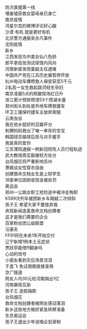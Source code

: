 防汛救援第一线  
埋废墟获救女婴母亲已身亡  
南京疫情  
鸿星尔克的微博评论好心酸  
沙漠 有机 就是更好有机  
北京警方通报吴亦凡事件  
沈阳疫情  
新乡  
江西发现鸟中美女仙八色鸫  
郎平拿纸张测试球馆内风向  
河南新密发改委副主任遇难  
中国共产党在江苏历史展暂停开放  
杭州电动车爆燃救人保安获奖5千元  
2名高一女生救起跳河轻生孕妇  
南京凌晨5点的核酸现场红日升  
浙江累计预排预泄53个西湖水量  
郑州街头到处是外地车牌救援车  
环卫工撞保时捷车主放弃索赔  
云南虫谷  
我在他乡挺好的豆瓣开分  
刺猬妈妈救出了唯一幸存的宝宝  
韩国球员输球后拒与对手握手  
我是真的爱你  
江苏溧阳通报一例新冠阳性人员行程轨迹  
武大教授周玄毅被校方处分  
台风烟花将严重影响苏州  
萧嫣谈女性穿衣自由  
创建救命文档女生是上财学生  
18家单位因拒收现金被处罚  
奥运会  
郑州一公路女职工抢险途中被冲走殉职  
K599次列车被困新乡车厢疑二次倾斜  
孩子王 希望大家不要放弃我  
央视新闻连麦救命文档创建者  
这才是我们需要的企业  
百家粉丝团公益联盟  
汪康夫  
FF91将在未来1年开始交付  
辽宁新增1例本土无症状  
贾跃亭能借ff翻身吗  
心动的信号  
小朋友看到灾后场景流泪  
于逸飞 免试用期直接录用  
京广隧道  
网友人均30元给河南捐出1亿  
河南暴雨互助  
孩子王 造假捐款  
台风烟花  
救命文档创建者被网友感动落泪  
新乡这些地方做好紧急转移准备  
东京奥运会  
孩子王退出少年说唱企划录制  
